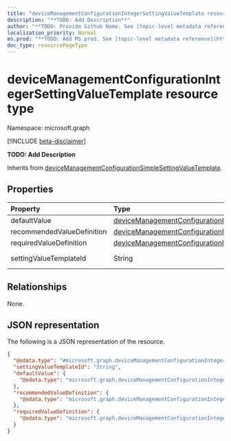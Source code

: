 ```yaml
---
title: "deviceManagementConfigurationIntegerSettingValueTemplate resource type"
description: "**TODO: Add Description**"
author: "**TODO: Provide Github Name. See [topic-level metadata reference](https://msgo.azurewebsites.net/add/document/guidelines/metadata.html#topic-level-metadata)**"
localization_priority: Normal
ms.prod: "**TODO: Add MS prod. See [topic-level metadata reference](https://msgo.azurewebsites.net/add/document/guidelines/metadata.html#topic-level-metadata)**"
doc_type: resourcePageType
---
```


# deviceManagementConfigurationIntegerSettingValueTemplate resource type

Namespace: microsoft.graph

[!INCLUDE [beta-disclaimer](../../includes/beta-disclaimer.md)]

**TODO: Add Description**


Inherits from [deviceManagementConfigurationSimpleSettingValueTemplate](../resources/devicemanagementconfigurationsimplesettingvaluetemplate.md).

## Properties
|Property|Type|Description|
|:---|:---|:---|
|defaultValue|[deviceManagementConfigurationIntegerSettingValueDefaultTemplate](../resources/intune-devicemanagementconfigurationintegersettingvaluedefaulttemplate.md)|**TODO: Add Description**|
|recommendedValueDefinition|[deviceManagementConfigurationIntegerSettingValueDefinitionTemplate](../resources/intune-devicemanagementconfigurationintegersettingvaluedefinitiontemplate.md)|**TODO: Add Description**|
|requiredValueDefinition|[deviceManagementConfigurationIntegerSettingValueDefinitionTemplate](../resources/intune-devicemanagementconfigurationintegersettingvaluedefinitiontemplate.md)|**TODO: Add Description**|
|settingValueTemplateId|String|**TODO: Add Description** Inherited from [deviceManagementConfigurationSimpleSettingValueTemplate](../resources/intune-devicemanagementconfigurationsimplesettingvaluetemplate.md)|

## Relationships
None.

## JSON representation
The following is a JSON representation of the resource.
<!-- {
  "blockType": "resource",
  "@odata.type": "microsoft.graph.deviceManagementConfigurationIntegerSettingValueTemplate"
}
-->
``` json
{
  "@odata.type": "#microsoft.graph.deviceManagementConfigurationIntegerSettingValueTemplate",
  "settingValueTemplateId": "String",
  "defaultValue": {
    "@odata.type": "microsoft.graph.deviceManagementConfigurationIntegerSettingValueDefaultTemplate"
  },
  "recommendedValueDefinition": {
    "@odata.type": "microsoft.graph.deviceManagementConfigurationIntegerSettingValueDefinitionTemplate"
  },
  "requiredValueDefinition": {
    "@odata.type": "microsoft.graph.deviceManagementConfigurationIntegerSettingValueDefinitionTemplate"
  }
}
```

